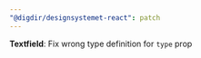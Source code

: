 ```yaml
---
"@digdir/designsystemet-react": patch
---
```


**Textfield**: Fix wrong type definition for `type` prop
